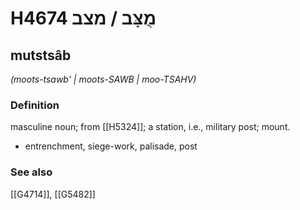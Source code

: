 # H4674 מֻצָּב / מצב

## mutstsâb

_(moots-tsawb' | moots-SAWB | moo-TSAHV)_

### Definition

masculine noun; from [[H5324]]; a station, i.e., military post; mount.

- entrenchment, siege-work, palisade, post
### See also

[[G4714]], [[G5482]]

